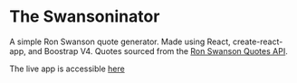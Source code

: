 # The Swansoninator

A simple Ron Swanson quote generator.  Made using React, create-react-app, and Boostrap V4.  Quotes sourced from the [Ron Swanson Quotes API](https://ron-swanson-quotes.herokuapp.com/v2/quotes).

The live app is accessible [here](https://ron-swanson-quotes.herokuapp.com/v2/quotes)